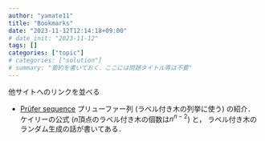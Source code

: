 ```yaml
---
author: "yamate11"
title: "Bookmarks"
date: "2023-11-12T12:14:18+09:00"
# date_init: "2023-11-12"
tags: []
categories: ["topic"]
# categories: ["solution"]
# summary: "要約を書いておく．ここには問題タイトル等は不要" 
---
```


他サイトへのリンクを並べる

* [Pr&uuml;fer sequence](https://kyopro.hateblo.jp/entry/2019/01/16/200456)
  プリューファー列 (ラベル付き木の列挙に使う) の紹介．
  ケイリーの公式 ($n$頂点のラベル付き木の個数は$n^{n-2}$) と，
  ラベル付き木のランダム生成の話が書いてある．
  